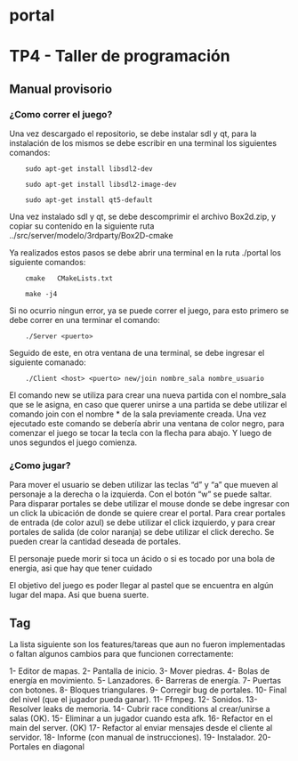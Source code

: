 # portal
# TP4 - Taller de programación

## Manual provisorio

### ¿Como correr el juego?
Una vez descargado el repositorio, se debe instalar sdl y qt, para la instalación de los mismos se debe escribir en una terminal los siguientes comandos:

		sudo apt-get install libsdl2-dev

		sudo apt-get install libsdl2-image-dev
		
		sudo apt-get install qt5-default

Una vez instalado sdl y qt, se debe descomprimir el archivo Box2d.zip, y copiar su contenido en la siguiente ruta ../src/server/modelo/3rdparty/Box2D-cmake

Ya realizados estos pasos se debe abrir una terminal en la ruta ./portal los siguiente comandos:

		cmake 	CMakeLists.txt

		make -j4

Si no ocurrio ningun error, ya se puede correr el juego, para esto primero se debe correr en una terminar el comando: 

		./Server <puerto>

Seguido de este, en otra ventana de una terminal, se debe ingresar el siguiente comanado:

		./Client <host> <puerto> new/join nombre_sala nombre_usuario

El comando new se utiliza para crear una nueva partida con el nombre_sala que se le asigna, en caso que querer unirse a una partida se debe utilizar el comando join con el nombre * de la sala previamente creada.
Una vez ejecutado este comando se debería abrir una ventana de color negro, para comenzar el juego se tocar la tecla con la flecha para abajo. Y luego de unos segundos el juego comienza.

### ¿Como jugar?
Para mover el usuario se deben utilizar las teclas “d” y “a” que mueven al personaje a la derecha o la izquierda. Con el botón “w” se puede saltar.
Para disparar portales se debe utilizar el mouse donde  se debe ingresar con un click la ubicación de donde se quiere crear el portal. Para crear portales de entrada (de color azul) se debe utilizar el click izquierdo, y para crear portales de salida (de color naranja) se debe utilizar el click derecho. Se pueden crear la cantidad deseada de portales.

El personaje puede morir si toca un ácido o si es tocado por una bola de energia, asi que hay que tener cuidado

El objetivo del juego es poder llegar al pastel que se encuentra en algún lugar del mapa. Asi que buena suerte.

## Tag

La lista siguiente son los features/tareas que aun no fueron implementadas o faltan algunos cambios para que funcionen correctamente:

1- Editor de mapas.
2- Pantalla de inicio.
3- Mover piedras.
4- Bolas de energía en movimiento.
5- Lanzadores.
6- Barreras de energía.
7- Puertas con botones.
8- Bloques triangulares.
9- Corregir bug de portales.
10- Final del nivel (que el jugador pueda ganar).
11- Ffmpeg.
12- Sonidos.
13- Resolver leaks de memoria.
14- Cubrir race conditions al crear/unirse a salas (OK).
15- Eliminar a un jugador cuando esta afk.
16- Refactor en el main del server. (OK)
17- Refactor al enviar mensajes desde el cliente al servidor.
18- Informe (con manual de instrucciones).
19- Instalador.
20- Portales en diagonal

